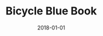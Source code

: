 ---
layout: site
title: "Bicycle Blue Book"
date: 2018-01-01
categories: [community]
version: 1.5.8
major: 1
minor: 5
patch: 8
slug: bicycle-blue-book
link: https://articles.bicyclebluebook.com/
permalink: /sites/:slug
---